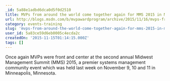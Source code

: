 ```yaml
---
_id: 5a88e1adbd6dca0d5f0d2510
title: MVPs from around the world come together again for MMS 2015 in Minnesota!
url: http://blogs.msdn.com/b/mvpawardprogram/archive/2015/11/16/mvps-from-around-the-world-come-together-again-for-mms-2015-in-minnesota.aspx
category: events-training
slug: 'mvps-from-around-the-world-come-together-again-for-mms-2015-in-minnesota'
user_id: 5a83ce59d6eb0005c4ecda2c
createdOn: '2015-11-15T01:14:15.000Z'
tags: []
---
```


Once again MVPs were front and center at the second annual Midwest Management Summit (MMS) 2015, a premier systems management community event which was held last week on November 9, 10 and 11 in Minneapolis, Minnesota.
